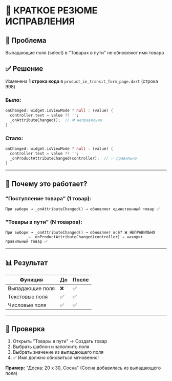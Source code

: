 # 🎯 КРАТКОЕ РЕЗЮМЕ ИСПРАВЛЕНИЯ

## 🔴 Проблема
Выпадающие поля (select) в "Товарах в пути" не обновляют имя товара

## ✅ Решение
Изменена **1 строка кода** в `product_in_transit_form_page.dart` (строка 998)

### Было:
```dart
onChanged: widget.isViewMode ? null : (value) {
  controller.text = value ?? '';
  _onAttributeChanged();  // ❌ неправильно
}
```

### Стало:
```dart
onChanged: widget.isViewMode ? null : (value) {
  controller.text = value ?? '';
  _onProductAttributeChanged(controller);  // ✅ правильно
}
```

---

## 🔧 Почему это работает?

### "Поступление товара" (1 товар):
```
При выборе → _onAttributeChanged() → обновляет единственный товар ✅
```

### "Товары в пути" (N товаров):
```
При выборе → _onAttributeChanged() → обновляет всё? ❌ НЕПРАВИЛЬНО
          → _onProductAttributeChanged(controller) → находит правильный товар ✅
```

---

## 📊 Результат

| Функция | До | После |
|---------|----|----|
| Выпадающие поля | ❌ | ✅ |
| Текстовые поля | ✅ | ✅ |
| Числовые поля | ✅ | ✅ |

---

## 🧪 Проверка

1. Открыть "Товары в пути" → Создать товар
2. Выбрать шаблон и заполнить поля
3. Выбрать значение из выпадающего поля
4. ✅ Имя должно обновиться мгновенно!

**Пример:** "Доска: 20 x 30, Сосна" (Сосна добавилась из выпадающего поля)
